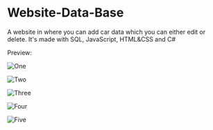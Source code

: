 # Website-Data-Base
A website in where you can add car data which you can either edit or delete.
It's made with SQL, JavaScript, HTML&CSS and C#

Preview:

![One](https://user-images.githubusercontent.com/100083184/196521044-29ea028b-64af-4e7a-bf16-2517a3bdf7ff.png)

![Two](https://user-images.githubusercontent.com/100083184/196521130-f5d6e926-e97d-4524-849c-081fbe8a4f36.png)

![Three](https://user-images.githubusercontent.com/100083184/196521211-f10eeaac-63b5-4d60-9232-cf533d3a3da2.png)

![Four](https://user-images.githubusercontent.com/100083184/196521272-9215cb50-7d57-49c1-9ef7-9ecac30157b8.png)

![Five](https://user-images.githubusercontent.com/100083184/196521320-52d28df8-2b21-4255-87b6-037211968216.png)
